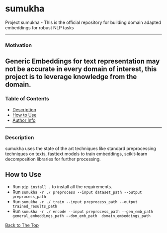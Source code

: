 # sumukha
Project sumukha - This is the official repository for building domain adapted embeddings for robust NLP tasks

---
### Motivation
Generic Embeddings for text representation may not be accurate in every domain of interest, this project is to 
leverage knowledge from the domain.
---
### Table of Contents
- [Description](#description)
- [How to Use](#how-to-use)
- [Author Info](#author-info)
---

### Description
sumukha uses the state of the art techniques like standard preprocessing techniques on texts, fasttext models to train 
embeddings, scikit-learn decomposition libraries for further processing.


## How to Use
- Run `pip install .` to install all the requirements.
- Run `sumukha -r ./ preprocess --input dataset_path --output preprocess_path`
- Run `sumukha -r ./ train --input preprocess_path --output trained_results_path `
- Run `sumukha -r ./ encode --input preprocess_path --gen_emb_path general_embeddings_path --dom_emb_path 
domain_embeddings_path`

[Back to The Top](#project-name)